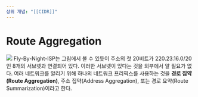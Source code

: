 ```yaml
---
상위 개념: "[[CIDR]]"
---
```

# Route Aggregation
![](https://i.imgur.com/KJ5Tyyx.png)
Fly-By-Night-ISP는 그림에서 볼 수 있듯이 주소의 첫 20비트가 220.23.16.0/20인 8개의 서브넷과 연결되어 있다. 이러한 서브넷이 있다는 것을 외부에서 알 필요가 없다. 여러 네트워크를 알리기 위해 하나의 네트워크 프리픽스를 사용하는 것을 **경로 집약(Route Aggregation)**, 주소 집약(Address Aggregation), 또는 경로 요약(Route Summarization)이라고 한다.

